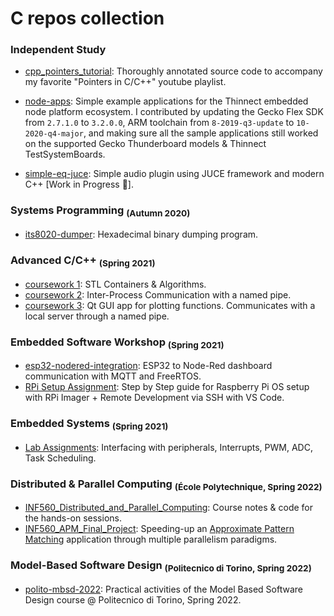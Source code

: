 # C repos collection

### Independent Study 
- [cpp_pointers_tutorial](https://github.com/linomp/cpp_pointers_tutorial): Thoroughly annotated source code to accompany my favorite "Pointers in C/C++" youtube playlist.

- [node-apps](https://github.com/thinnect/node-apps): Simple example applications for the Thinnect embedded node platform ecosystem. I contributed by updating the Gecko Flex SDK from `2.7.1.0` to `3.2.0.0`, ARM toolchain from `8-2019-q3-update` to `10-2020-q4-major`, and making sure all the sample applications still worked on the supported Gecko Thunderboard models & Thinnect TestSystemBoards.

- [simple-eq-juce](https://github.com/linomp/simple-eq-juce): Simple audio plugin using JUCE framework and modern C++ [Work in Progress 🚧]. 

### Systems Programming <sub>(Autumn 2020)</sub>

- [its8020-dumper](https://github.com/linomp/its8020-dumper): Hexadecimal binary dumping program.

### Advanced C/C++ <sub>(Spring 2021)</sub>
- [coursework 1](https://github.com/linomp/ICS0025_coursework_1): STL Containers & Algorithms.
- [coursework 2](https://github.com/linomp/ICS0025_coursework_2): Inter-Process Communication with a named pipe.
- [coursework 3](https://github.com/linomp/ICS0025_coursework_3): Qt GUI app for plotting functions. Communicates with a local server through a named pipe.

### Embedded Software Workshop <sub>(Spring 2021)</sub>
- [esp32-nodered-integration](https://github.com/linomp/esp32-nodered-integration): ESP32 to Node-Red dashboard communication with MQTT and FreeRTOS. 
- [RPi Setup Assignment](https://github.com/linomp/c-repos-collection/files/7952893/RPi.SD.Card.Assignment.pdf): Step by Step guide for Raspberry Pi OS setup with RPi Imager + Remote Development via SSH with VS Code.

### Embedded Systems <sub>(Spring 2021)</sub>
- [Lab Assignments](./IAS0330_embedded_systems): Interfacing with peripherals, Interrupts, PWM, ADC, Task Scheduling.

### Distributed & Parallel Computing <sub>(École Polytechnique, Spring 2022)</sub>  
- [INF560_Distributed_and_Parallel_Computing](https://github.com/linomp/INF560_Distributed_and_Parallel_Computing): Course notes & code for the hands-on sessions.
- [INF560_APM_Final_Project](https://github.com/linomp/INF560_APM_Final_Project): Speeding-up an [Approximate Pattern Matching](https://www.enseignement.polytechnique.fr/profs/informatique/Patrick.Carribault/INF560/TD/projects/INF560-projects-0.html#topic3) application through multiple parallelism paradigms. 

### Model-Based Software Design <sub>(Politecnico di Torino, Spring 2022)</sub> 
- [polito-mbsd-2022](https://github.com/linomp/polito-mbsd-2022): Practical activities of the Model Based Software Design course @ Politecnico di Torino, Spring 2022. 
